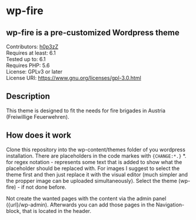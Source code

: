 # wp-fire
## wp-fire is a pre-customized Wordpress theme
Contributors: [h0p3zZ](https://github.com/h0p3zZ)\
Requires at least: 6.1\
Tested up to: 6.1\
Requires PHP: 5.6\
License: GPLv3 or later\
License URI: https://www.gnu.org/licenses/gpl-3.0.html

## Description

This theme is designed to fit the needs for fire brigades in Austria (Freiwillige Feuerwehren).

## How does it work

Clone this repository into the wp-content/themes folder of you wordpress installation.
There are placeholders in the code markes with `{CHANGE:*.}` *. for regex notation - represents some text that is added to show what the placeholder should be replaced with.
For images I suggest to select the theme first and then just replace it with the visual editor (much simpler and the propper image can be uploaded simultaneously).
Select the theme (wp-fire) - if not done before.

Not create the wanted pages with the content via the admin panel ({url}/wp-admin).
Afterwards you can add those pages in the Navigation-block, that is located in the header.
